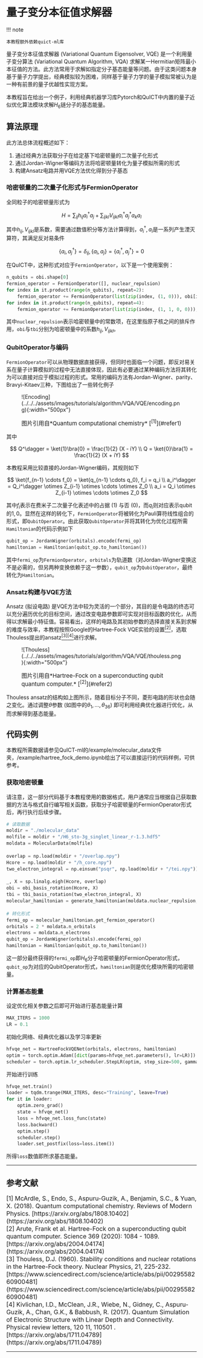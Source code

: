 # 量子变分本征值求解器

!!! note

    本教程额外依赖quict-ml库

量子变分本征值求解器 (Variational Quantum Eigensolver, VQE) 是一个利用量子变分算法 (Variational Quantum Algorithm, VQA) 求解某一Hermitian矩阵最小本征值的方法。此方法常用于求解如指定分子基态能量等问题。由于这类问题本身基于量子力学提出，经典模拟较为困难，同样基于量子力学的量子模拟常被认为是一种有前景的量子优越性实现方案。

本教程旨在给出一个例子，利用经典机器学习库Pytorch和QuICT中内置的量子近似优化算法模块求解$H_6$链分子的基态能量。

## 算法原理

此方法总体流程概述如下：

1. 通过经典方法获取分子在给定基下哈密顿量的二次量子化形式
2. 通过Jordan-Wigner等编码方法将哈密顿量转化为量子模拟所需的形式
3. 构建Ansatz电路并用VQE方法优化得到分子基态

### 哈密顿量的二次量子化形式与FermionOperator

全同粒子的哈密顿量形式为

$$
H = \sum_{ij} h_{ij} a_i^\dagger a_j + \sum_{ijkl} V_{ijkl} a_i^\dagger a_j^\dagger a_k a_l
$$

其中$h_{ij}, V_{ijkl}$是系数，需要通过数值积分等方法计算得到，$a_i^\dagger, a_i$是一系列产生湮灭算符，其满足反对易条件

$$
\{a_i, a_j^\dagger\} = \delta_{ij}, 
\{a_i, a_j\} = \{a_i^\dagger, a_j^\dagger\} = 0
$$

在QuICT中，这种形式对应于`FermionOperator`，以下是一个使用案例：

``` python
n_qubits = obi.shape[0]
fermion_operator = FermionOperator([], nuclear_repulsion)
for index in it.product(range(n_qubits), repeat=2):
    fermion_operator += FermionOperator(list(zip(index, (1, 0))), obi[index])
for index in it.product(range(n_qubits), repeat=4):
    fermion_operator += FermionOperator(list(zip(index, (1, 1, 0, 0))), tbi[index])
```

其中`nuclear_repulsion`表示哈密顿量中的常数项，在这里指原子核之间的排斥作用，`obi`与`tbi`分别为哈密顿量中的系数$h_{ij}, V_{ijkl}$。

### QubitOperator与编码

`FermionOperator`可以从物理数据直接获得，但同时也面临一个问题，即反对易关系在量子计算模拟的过程中无法直接体现，因此有必要通过某种编码方法将其转化为可以直接对应于模拟过程的形式。常用的编码方法有Jordan-Wigner、parity、Bravyi-Kitaev三种，下图给出了一些转化例子

<figure markdown>
![Encoding](../../../assets/images/tutorials/algorithm/VQA/VQE/encoding.png){:width="500px"}
<p markdown="1" style="font-size:15px;"> 图片引用自*Quantum computational chemistry* [<sup>[1]</sup>](#refer1)
</figure>

其中

$$
Q^\dagger = \ket{1}\bra{0} = \frac{1}{2} (X - iY) \\
Q = \ket{0}\bra{1} = \frac{1}{2} (X + iY)
$$

本教程采用比较直接的Jordan-Wigner编码，其规则如下

$$
\ket{f_{n-1} \cdots f_0} = \ket{q_{n-1} \cdots q_0}, f_i = q_i \\
a_i^\dagger = Q_i^\dagger \otimes Z_{i-1} \otimes \cdots \otimes Z_0 \\
a_i = Q_i \otimes Z_{i-1} \otimes \cdots \otimes Z_0
$$

其中$f_i$表示在费米子二次量子化表述中的占据 ($1$) 与否 ($0$)，而$q_i$则对应表示qubit的$1, 0$。显然在这样的转化下，`FermionOperator`将被转化为Pauli算符线性组合的形式，即`QubitOperator`。由此获取`QubitOperator`并将其转化为优化过程所需`Hamiltonian`的代码示例如下

``` python
qubit_op = JordanWigner(orbitals).encode(fermi_op)
hamiltonian = Hamiltonian(qubit_op.to_hamiltonian())
```

其中`fermi_op`为`FermionOperator`，`orbitals`为轨道数（对Jordan-Wigner变换这不是必需的，但另两种变换依赖于这一参数），`qubit_op`为`QubitOperator`，最终转化为`Hamiltonian`。

### Ansatz构建与VQE方法

Ansatz (拟设电路) 是VQE方法中较为灵活的一个部分，其目的是令电路的终态可以充分遍历优化的目标空间，通过改变电路参数即可实现对目标函数的优化，从而得以求解最小特征值。容易看出，这样的电路及其初始参数的选择直接关系到求解的难度与效率，本教程按照Google的Hartree-Fock VQE实验的设置[<sup>[2]</sup>](#refer2)，选取Thouless提出的ansatz[<sup>[3]</sup>](#refer3)[<sup>[4]</sup>](#refer4)进行求解。

<figure markdown>
![Thouless](../../../assets/images/tutorials/algorithm/VQA/VQE/thouless.png){:width="500px"}
<p markdown="1" style="font-size:15px;"> 图片引用自*Hartree-Fock on a superconducting qubit quantum computer.* [<sup>[2]</sup>](#refer2)
</figure>

Thouless ansatz的结构如上图所示，随着目标分子不同，菱形电路的形状也会随之变化。通过调整$\theta$参数 (如图中的$\theta_1, \dots, \theta_{36}$) 即可利用经典优化器进行优化，从而求解得到基态能量。

## 代码实例

本教程所需数据请参见QuICT-ml的/example/molecular_data文件夹，/example/hartree_fock_demo.ipynb给出了可以直接运行的代码样例，可供参考。

### 获取哈密顿量

请注意，这一部分代码基于本教程使用的数据格式，用户通常应当根据自己获取数据的方法与格式自行编写相关函数，获取分子哈密顿量的FermionOperator形式后，再行执行后续步骤。

``` python
# 读取数据
moldir = "./molecular_data"
molfile = moldir + "/H6_sto-3g_singlet_linear_r-1.3.hdf5"
moldata = MolecularData(molfile)

overlap = np.load(moldir + "/overlap.npy")
Hcore = np.load(moldir + "/h_core.npy")
two_electron_integral = np.einsum("psqr", np.load(moldir + "/tei.npy"))  # (1, 1, 0, 0)

_, X = sp.linalg.eigh(Hcore, overlap)
obi = obi_basis_rotation(Hcore, X)
tbi = tbi_basis_rotation(two_electron_integral, X)
molecular_hamiltonian = generate_hamiltonian(moldata.nuclear_repulsion, obi, tbi)

# 转化形式
fermi_op = molecular_hamiltonian.get_fermion_operator()
orbitals = 2 * moldata.n_orbitals
electrons = moldata.n_electrons
qubit_op = JordanWigner(orbitals).encode(fermi_op)
hamiltonian = Hamiltonian(qubit_op.to_hamiltonian())
```

这一部分最终获得的`fermi_op`即$H_6$分子哈密顿量的FermionOperator形式，`qubit_op`为对应的QubitOperator形式，`hamiltonian`则是优化模块所需的哈密顿量。

### 计算基态能量

设定优化相关参数之后即可开始进行基态能量计算

``` python
MAX_ITERS = 1000
LR = 0.1
```

初始化网络、经典优化器以及学习率更新

``` python
hfvqe_net = HartreeFockVQENet(orbitals, electrons, hamiltonian)
optim = torch.optim.Adam([dict(params=hfvqe_net.parameters(), lr=LR)])
scheduler = torch.optim.lr_scheduler.StepLR(optim, step_size=500, gamma=0.1)
```

开始进行训练

``` python
hfvqe_net.train()
loader = tqdm.trange(MAX_ITERS, desc="Training", leave=True)
for it in loader:
    optim.zero_grad()
    state = hfvqe_net()
    loss = hfvqe_net.loss_func(state)
    loss.backward()
    optim.step()
    scheduler.step()
    loader.set_postfix(loss=loss.item())
```

所得`loss`数值即所求基态能量。

---

## 参考文献

<div id="refer1"></div>
<font size=3>
[1] McArdle, S., Endo, S., Aspuru-Guzik, A., Benjamin, S.C., & Yuan, X. (2018). Quantum computational chemistry. Reviews of Modern Physics. [https://arxiv.org/abs/1808.10402](https://arxiv.org/abs/1808.10402)
</font>

<div id="refer2"></div>
<font size=3>
[2] Arute, Frank et al. Hartree-Fock on a superconducting qubit quantum computer. Science 369 (2020): 1084 - 1089. [https://arxiv.org/abs/2004.04174](https://arxiv.org/abs/2004.04174)
</font>

<div id="refer3"></div>
<font size=3>
[3] Thouless, D.J. (1960). Stability conditions and nuclear rotations in the Hartree-Fock theory. Nuclear Physics, 21, 225-232. [https://www.sciencedirect.com/science/article/abs/pii/0029558260900481](https://www.sciencedirect.com/science/article/abs/pii/0029558260900481)
</font>

<div id="refer4"></div>
<font size=3>
[4] Kivlichan, I.D., McClean, J.R., Wiebe, N., Gidney, C., Aspuru-Guzik, A., Chan, G.K., & Babbush, R. (2017). Quantum Simulation of Electronic Structure with Linear Depth and Connectivity. Physical review letters, 120 11, 110501 . [https://arxiv.org/abs/1711.04789](https://arxiv.org/abs/1711.04789)
</font>

---
